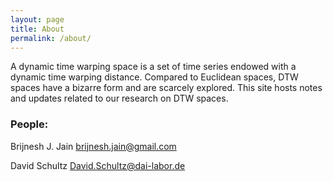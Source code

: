 ```yaml
---
layout: page
title: About
permalink: /about/
---
```


A dynamic time warping space is a set of time series endowed with a dynamic time warping distance. Compared to Euclidean spaces, DTW spaces have a bizarre form and are scarcely explored. This site hosts notes and updates related to our research on DTW spaces. 


### People:

Brijnesh J. Jain [brijnesh.jain@gmail.com](mailto:brijnesh.jain@gmail.com)

David Schultz [David.Schultz@dai-labor.de](mailto:David.Schultz@dai-labor.de)


